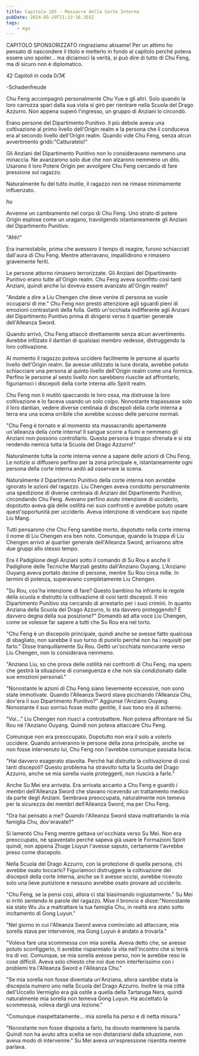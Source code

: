 ```yaml
---
title: Capitolo 165 - Massacro della Corte Interna
pubDate: 2024-05-29T11:13:16.355Z
tags:
    - mga
---
```



CAPITOLO SPONSORIZZATO ringraziamo akisame!
Per un attimo ho pensato di nascondere il titolo e metterlo in fondo al capitolo perché poteva essere uno spoiler... ma diciamoci la verità, si può dire di tutto di Chu Feng, ma di sicuro non è diplomatico.


42 Capitoli in coda 0/3€


-Schadenfreude


Chu Feng accompagnò personalmente Chu Yue e gli altri. Solo quando la loro carrozza sparì dalla sua vista si girò per rientrare nella Scuola del Drago Azzurro. Non appena superò l'ingresso, un gruppo di Anziani lo circondò.


Erano persone del Dipartimento Punitivo. Il più debole aveva una coltivazione al primo livello dell'Origin realm e la persona che li conduceva era al secondo livello dell'Origin realm. Quando vide Chu Feng, senza alcun avvertimento gridò:"Catturatelo!"


Gli Anziani del Dipartimento Punitivo non lo consideravano nemmeno una minaccia. Ne avanzarono solo due che non alzarono nemmeno un dito. Usarono il loro Potere Origin per avvolgere Chu Feng cercando di fare pressione sul ragazzo.


Naturalmente fu del tutto inutile, il ragazzo non ne rimase minimamente influenzato.


*hu*


Avvenne un cambiamento nel corpo di Chu Feng. Uno strato di potere Origin esplose come un uragano, travolgendo istantaneamente gli Anziani del Dipartimento Punitivo.


"Ahh!"


Era inarrestabile, prima che avessero il tempo di reagire, furono schiacciati dall'aura di Chu Feng. Mentre atterravano, impallidirono e rimasero gravemente feriti.


Le persone attorno rimasero terrorizzate. Gli Anziani del Dipartimento Punitivo erano tutte all'Origin realm. Chu Feng aveva sconfitto così tanti Anziani, quindi anche lui doveva essere avanzato all'Origin realm?


"Andate a dire a Liu Chengen che deve venire di persona se vuole occuparsi di me." Chu Feng non prestò attenzione agli sguardi pieni di emozioni contrastanti della folla. Gettò un'occhiata indifferente agli Anziani del Dipartimento Punitivo prima di dirigersi verso il quartier generale dell'Alleanza Sword.


Quando arrivò, Chu Feng attaccò direttamente senza alcun avvertimento. Avrebbe infilzato il dantian di qualsiasi membro vedesse, distruggendo la loro coltivazione.


Al momento il ragazzo poteva uccidere facilmente le persone al quarto livello dell'Origin realm. Se avesse utilizzato la luce dorata, avrebbe potuto schiacciare una persona al quinto livello dell'Origin realm come una formica. Perfino le persone al sesto livello non sarebbero riuscite ad affrontarlo, figuriamoci i discepoli della corte interna allo Spirit realm.


Chu Feng non li mutilò spaccando le loro ossa, ma distrusse la loro coltivazione e lo faceva usando un solo colpo. Nonostante trapassasse solo il loro dantian, vedere diverse centinaia di discepoli della corte interna a terra era una scena orribile che avrebbe scosso delle persone normali.


"Chu Feng è tornato e al momento sta massacrando apertamente un'alleanza della corte interna! Il sangue scorre a fiumi e nemmeno gli Anziani non possono controllarlo. Questa persona è troppo sfrenata e si sta rendendo nemica tutta la Scuola del Drago Azzurro!"


Naturalmente tutta la corte interna venne a sapere delle azioni di Chu Feng. Le notizie si diffusero perfino per la zona principale e, istantaneamente ogni persona della corte interna andò ad osservare la scena.


Naturalmente il Dipartimento Punitivo della corte interna non avrebbe ignorato le azioni del ragazzo. Liu Chengen aveva condotto personalmente una spedizione di diverse centinaia di Anziani del Dipartimento Punitivo, circondando Chu Feng. Avevano perfino avuto intenzione di ucciderlo, dopotutto aveva già delle ostilità nei suoi confronti e avrebbe potuto usare quest'opportunità per ucciderlo.
Aveva intenzione di vendicare suo nipote Liu Mang.


Tutti pensarono che Chu Feng sarebbe morto, dopotutto nella corte interna il nome di Liu Chengen era ben noto. Comunque, quando la truppa di Liu Chengen arrivò al quartier generale dell'Alleanza Sword, arrivarono altre due gruppi allo stesso tempo.


Era il Padiglione degli Anziani sotto il comando di Su Rou e anche il Padiglione delle Tecniche Marziali gestito dall'Anziano Ouyang. L'Anziano Ouyang aveva portato decine di persone, mentre Su Rou circa mille. In termini di potenza, superavano completamente Liu Chengen.


"Su Rou, cos'ha intenzione di fare? Questo bambino ha infranto le regole della scuola e distrutto la coltivazione di così tanti discepoli. Il mio Dipartimento Punitivo sta cercando di arrestarlo per i suoi crimini. In quanto Anziana della Scuola del Drago Azzurro, lo sta davvero proteggendo? È davvero degna della sua posizione?" Domandò ad alta voce Liu Chengen, come se volesse far sapere a tutti che Su Rou era nel torto.


"Chu Feng è un discepolo principale, quindi anche se avesse fatto qualcosa di sbagliato, non sarebbe il suo turno di punirlo perché non ha i requisiti per farlo." Disse tranquillamente Su Rou. Gettò un'occhiata noncurante verso Liu Chengen, non lo considerava nemmeno.


"Anziano Liu, so che prova delle ostilità nei confronti di Chu Feng, ma spero che gestirà la situazione di conseguenza e che non sia condizionato dalle sue emozioni personali."


"Nonostante le azioni di Chu Feng siano lievemente eccessive, non sono state immotivate. Quando l'Alleanza Sword stava picchiando l'Alleanza Chu, dov'era il suo Dipartimento Punitivo?" Aggiunse l'Anziano Ouyang. Nonostante il suo sorriso fosse molto gentile, il suo tono era di scherno.


"Voi..." Liu Chengen non riuscì a controbattere. Non poteva affrontare né Su Rou né l'Anziano Ouyang. Quindi non poteva attaccare Chu Feng.


Comunque non era preoccupato. Dopotutto non era il solo a volerlo uccidere. Quando arriveranno le persone della zona principale, anche se non fosse intervenuto lui, Chu Feng non l'avrebbe comunque passata liscia.


"Hai davvero esagerato stavolta. Perché hai distrutto la coltivazione di così tanti discepoli? Questo problema ha stravolto tutta la Scuola del Drago Azzurro, anche se mia sorella vuole proteggerti, non riuscirà a farlo."


Anche Su Mei era arrivata. Era arrivata accanto a Chu Feng e guardò i membri dell'Alleanza Sword che stavano ricevendo un trattamento medico da parte degli Anziani. Sembrava preoccupata, naturalmente non temeva per la sicurezza dei membri dell'Alleanza Sword, ma per Chu Feng.


"Ora hai pensato a me? Quando l'Alleanza Sword stava maltrattando la mia famiglia Chu, dov'eravate?"


Si lamentò Chu Feng mentre gettava un'occhiata verso Su Mei. Non era preoccupato, né spaventato perché sapeva già usare le Formazioni Spirit quindi, non appena Zhuge Liuyun l'avesse saputo, certamente l'avrebbe preso come discepolo.


Nella Scuola del Drago Azzurro, con la protezione di quella persona, chi avrebbe osato toccarlo? Figuriamoci distruggere la coltivazione dei discepoli della corte interna, anche se li avesse uccisi, avrebbe ricevuto solo una lieve punizione e nessuno avrebbe osato provare ad ucciderlo.


"Chu Feng, se la pensi così, allora ci stai biasimando ingiustamente." Su Mei si irritò sentendo le parole del ragazzo. Mise il broncio e disse:"Nonostante sia stato Wu Jiu a maltrattare la tua famiglia Chu, in realtà era stato sotto incitamento di Gong Luyun."


"Nel giorno in cui l'Alleanza Sword aveva cominciato ad attaccare, mia sorella stava per intervenire, ma Gong Luyun è andato a trovarla."


"Voleva fare una scommessa con mia sorella. Aveva detto che, se avesse potuto sconfiggerlo, ti avrebbe risparmiato la vita nell'incontro che si terrà tra di voi. Comunque, se mia sorella avesse perso, non le avrebbe reso le cose difficili. Aveva solo chiesto che noi due non interferissimo con i problemi tra l'Alleanza Sword e l'Alleanza Chu."


"Se mia sorella non fosse diventata un'Anziana, allora sarebbe stata la discepola numero uno nella Scuola del Drago Azzurro. Inoltre la mia città dell'Uccello Vermiglio era già ostile a quella della Tartaruga Nera, quindi naturalmente mia sorella non temeva Gong Luyun. Ha accettato la scommessa, voleva dargli una lezione."


"Comunque inaspettatamente... mia sorella ha perso e di netta misura."


"Nonostante non fosse disposta a farlo, ha dovuto mantenere la parola. Quindi non ha avuto altra scelta se non distanziarsi dalla situazione, non aveva modo di intervenire." Su Mei aveva un'espressione risentita mentre parlava.





